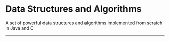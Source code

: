 # Data Structures and Algorithms

A set of powerful data structures and algorithms implemented from scratch in Java and C

___
